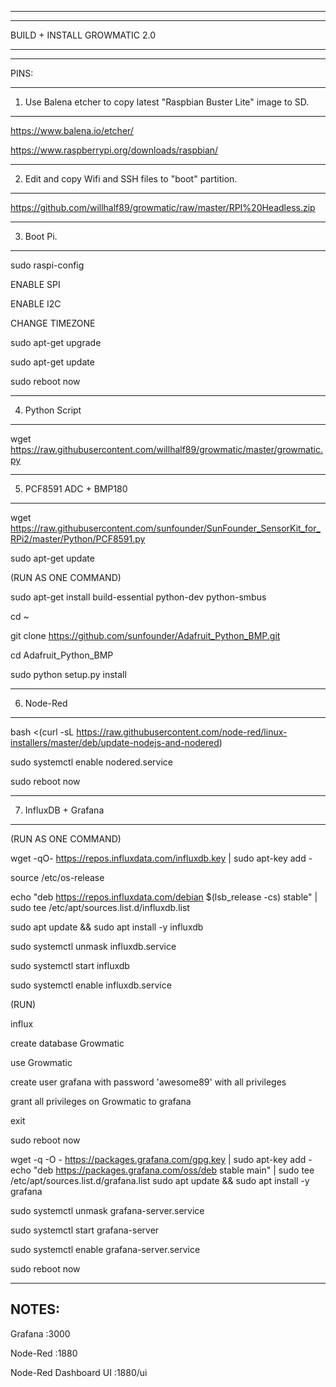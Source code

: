 -----------------------------------------------------------------------------------------------------------------
_________________________________________________________________________________________________________________

BUILD + INSTALL GROWMATIC 2.0
_________________________________________________________________________________________________________________

-----------------------------------------------------------------------------------------------------------------

PINS:

-----------------------------------------------------------------------------------------------------------------
1) Use Balena etcher to copy latest "Raspbian Buster Lite" image to SD.
-----------------------------------------------------------------------------------------------------------------

https://www.balena.io/etcher/

https://www.raspberrypi.org/downloads/raspbian/

-----------------------------------------------------------------------------------------------------------------
2) Edit and copy Wifi and SSH files to "boot" partition.
-----------------------------------------------------------------------------------------------------------------

https://github.com/willhalf89/growmatic/raw/master/RPI%20Headless.zip

-----------------------------------------------------------------------------------------------------------------
3) Boot Pi.
-----------------------------------------------------------------------------------------------------------------

sudo raspi-config

ENABLE SPI

ENABLE I2C

CHANGE TIMEZONE

sudo apt-get upgrade

sudo apt-get update

sudo reboot now

------------------------------------------------------------------------------------------------------------------
4) Python Script
------------------------------------------------------------------------------------------------------------------

wget https://raw.githubusercontent.com/willhalf89/growmatic/master/growmatic.py

------------------------------------------------------------------------------------------------------------------
5) PCF8591 ADC + BMP180
------------------------------------------------------------------------------------------------------------------

wget https://raw.githubusercontent.com/sunfounder/SunFounder_SensorKit_for_RPi2/master/Python/PCF8591.py

sudo apt-get update

(RUN AS ONE COMMAND)

sudo apt-get install build-essential python-dev python-smbus

cd ~

git clone https://github.com/sunfounder/Adafruit_Python_BMP.git

cd Adafruit_Python_BMP

sudo python setup.py install

------------------------------------------------------------------------------------------------------------------
6) Node-Red
------------------------------------------------------------------------------------------------------------------

bash <(curl -sL https://raw.githubusercontent.com/node-red/linux-installers/master/deb/update-nodejs-and-nodered)

sudo systemctl enable nodered.service

sudo reboot now

------------------------------------------------------------------------------------------------------------------
7) InfluxDB + Grafana
------------------------------------------------------------------------------------------------------------------

(RUN AS ONE COMMAND)

wget -qO- https://repos.influxdata.com/influxdb.key | sudo apt-key add -

source /etc/os-release

echo "deb https://repos.influxdata.com/debian $(lsb_release -cs) stable" | sudo tee /etc/apt/sources.list.d/influxdb.list

sudo apt update && sudo apt install -y influxdb

sudo systemctl unmask influxdb.service

sudo systemctl start influxdb

sudo systemctl enable influxdb.service

(RUN)

influx

create database Growmatic

use Growmatic

create user grafana with password 'awesome89' with all privileges

grant all privileges on Growmatic to grafana

exit

sudo reboot now

wget -q -O - https://packages.grafana.com/gpg.key | sudo apt-key add -
echo "deb https://packages.grafana.com/oss/deb stable main" | sudo tee /etc/apt/sources.list.d/grafana.list
sudo apt update && sudo apt install -y grafana

sudo systemctl unmask grafana-server.service

sudo systemctl start grafana-server

sudo systemctl enable grafana-server.service

sudo reboot now

------------------------------------------------------------------------------------------------------------------
NOTES:
------------------------------------------------------------------------------------------------------------------
Grafana :3000

Node-Red :1880

Node-Red Dashboard UI :1880/ui

